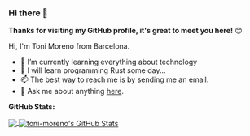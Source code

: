 ### Hi there 👋

<!--
**toni-moreno/toni-moreno** is a ✨ _special_ ✨ repository because its `README.md` (this file) appears on your GitHub profile.

Here are some ideas to get you started:

- 🔭 I’m currently working on ...
- 🌱 I’m currently learning ...
- 👯 I’m looking to collaborate on ...
- 🤔 I’m looking for help with ...
- 💬 Ask me about ...
- 📫 How to reach me: ...
- 😄 Pronouns: ...
- ⚡ Fun fact: ...
-->


**Thanks for visiting my GitHub profile, it's great to meet you here!** 😊

Hi, I'm Toni Moreno  from Barcelona.

<!-- - 🔭 I'm Working at at [@datadope-io](https://github.com/datadope-io). The best place to work if you love technology -->
- 🌱 I’m currently learning everything about technology
- 🤔 I will learn programming Rust some day...
- 📫 The best way to reach me is by sending me an email.
- 💬 Ask me about anything [here](https://github.com/toni-moreno/toni-moreno/issues).

**GitHub Stats:**  

<a href="https://github.com/toni-moreno/toni-moreno">
  <img align="center" src="https://github-readme-stats.vercel.app/api/top-langs/?username=toni-moreno&hide=java,html,objective-c&title_color=ffffff&text_color=c9cacc&icon_color=2bbc8a&bg_color=1d1f21" />
</a>
<a href="https://github.com/toni-moreno/toni-moreno">
  <img align="center" src="https://github-readme-stats.vercel.app/api?username=toni-moreno&show_icons=true&line_height=27&count_private=true&title_color=ffffff&text_color=c9cacc&icon_color=2bbc8a&bg_color=1d1f21" alt="toni-moreno's GitHub Stats" />
</a>
